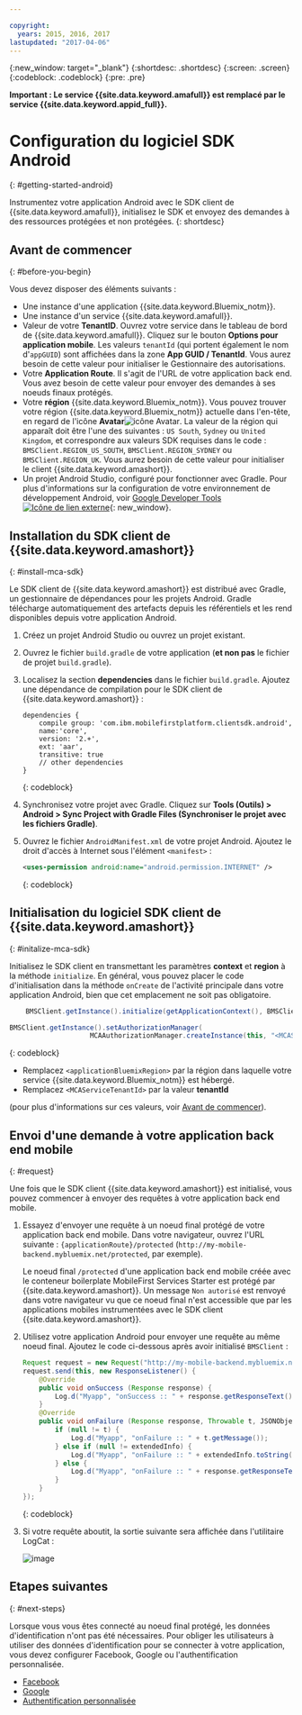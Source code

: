 ```yaml
---

copyright:
  years: 2015, 2016, 2017
lastupdated: "2017-04-06"
---
```

{:new_window: target="_blank"}
{:shortdesc: .shortdesc}
{:screen: .screen}
{:codeblock: .codeblock}
{:pre: .pre}

**Important : Le service {{site.data.keyword.amafull}} est remplacé par le service {{site.data.keyword.appid_full}}.**

# Configuration du logiciel SDK Android
{: #getting-started-android}

Instrumentez votre application Android avec le SDK client de {{site.data.keyword.amafull}}, initialisez le SDK et envoyez des demandes à des ressources protégées et non protégées.
{: shortdesc}

## Avant de commencer
{: #before-you-begin}

Vous devez disposer des éléments suivants :

* Une instance d'une application {{site.data.keyword.Bluemix_notm}}.
* Une instance d'un service {{site.data.keyword.amafull}}.
* Valeur de votre **TenantID**. Ouvrez votre service dans le tableau de bord de {{site.data.keyword.amafull}}. Cliquez sur le bouton **Options pour application mobile**. Les valeurs `tenantId` (qui portent également le nom d'`appGUID`) sont affichées dans la zone **App GUID / TenantId**. Vous aurez besoin de cette valeur pour initialiser le Gestionnaire des autorisations.
* Votre **Application Route**. Il s'agit de l'URL de votre application back end. Vous avez besoin de cette valeur pour envoyer des demandes à ses noeuds finaux protégés.
* Votre **région** {{site.data.keyword.Bluemix_notm}}.  Vous pouvez trouver votre région {{site.data.keyword.Bluemix_notm}} actuelle dans l'en-tête, en regard de l'icône **Avatar**![icône Avatar](images/face.jpg "icône Avatar"). La valeur de la région qui apparaît doit être l'une des suivantes : `US South`, `Sydney` ou `United Kingdom`, et correspondre aux valeurs SDK requises dans le code : `BMSClient.REGION_US_SOUTH`, `BMSClient.REGION_SYDNEY` ou `BMSClient.REGION_UK`. Vous aurez besoin de cette valeur pour initialiser le client {{site.data.keyword.amashort}}.
* Un projet Android Studio, configuré pour fonctionner avec Gradle. Pour plus d'informations sur la configuration de votre environnement de développement Android, voir [Google Developer Tools  ![Icône de lien externe](../../icons/launch-glyph.svg "Icône de lien externe")](http://developer.android.com/sdk/index.html){: new_window}.

## Installation du SDK client de {{site.data.keyword.amashort}}
{: #install-mca-sdk}

Le SDK client de {{site.data.keyword.amashort}} est distribué avec Gradle, un gestionnaire de dépendances pour les projets Android. Gradle
télécharge automatiquement des artefacts depuis les référentiels et les rend disponibles depuis votre application Android.

1. Créez un projet Android Studio ou ouvrez un projet existant.

1. Ouvrez le fichier `build.gradle` de votre application (**et non pas** le fichier de projet `build.gradle`).

1. Localisez la section **dependencies** dans le fichier `build.gradle`.  Ajoutez une dépendance de compilation pour le SDK client de {{site.data.keyword.amashort}} :

	```Gradle
	dependencies {
		compile group: 'com.ibm.mobilefirstplatform.clientsdk.android',    
        name:'core',
        version: '2.+',
        ext: 'aar',
        transitive: true
    	// other dependencies  
	}
	```
	{: codeblock}

1. Synchronisez votre projet avec Gradle. Cliquez sur **Tools (Outils) &gt; Android &gt; Sync Project with Gradle Files (Synchroniser le projet avec les fichiers Gradle)**.

1. Ouvrez le fichier `AndroidManifest.xml` de votre projet Android. Ajoutez le droit d'accès à Internet sous l'élément `<manifest>` :

	```XML
	<uses-permission android:name="android.permission.INTERNET" />
	```
	{: codeblock}

## Initialisation du logiciel SDK client de {{site.data.keyword.amashort}}
{: #initalize-mca-sdk}

Initialisez le SDK client en transmettant les paramètres **context** et **region** à la méthode `initialize`. En général, vous pouvez placer le code d'initialisation dans la méthode `onCreate` de l'activité
principale dans votre application Android, bien que cet emplacement ne soit pas obligatoire.

```Java
	BMSClient.getInstance().initialize(getApplicationContext(), BMSClient.REGION_UK);

BMSClient.getInstance().setAuthorizationManager(
					MCAAuthorizationManager.createInstance(this, "<MCAServiceTenantId>"));
```
{: codeblock}

* Remplacez `<applicationBluemixRegion>` par la région dans laquelle votre service {{site.data.keyword.Bluemix_notm}} est hébergé.
* Remplacez `<MCAServiceTenantId>` par la valeur **tenantId** 

 (pour plus d'informations sur ces valeurs, voir [Avant de commencer](#before-you-begin)).

## Envoi d'une demande à votre application back end mobile
{: #request}

Une fois que le SDK client {{site.data.keyword.amashort}} est initialisé, vous pouvez commencer à envoyer des requêtes à votre application back end
mobile.

1. Essayez d'envoyer une requête à un noeud final protégé de votre application back end
mobile. Dans votre navigateur, ouvrez l'URL suivante : `{applicationRoute}/protected` (`http://my-mobile-backend.mybluemix.net/protected`, par exemple).   

	Le noeud final `/protected` d'une application back end mobile créée avec le conteneur boilerplate MobileFirst Services Starter est
protégé par {{site.data.keyword.amashort}}. Un message `Non autorisé` est renvoyé dans votre
navigateur vu que ce noeud final n'est accessible que par les applications mobiles instrumentées avec le SDK client
{{site.data.keyword.amashort}}.

1. Utilisez votre application Android pour envoyer une requête au même noeud final. Ajoutez le code ci-dessous après avoir initialisé `BMSClient` :

	```Java
	Request request = new Request("http://my-mobile-backend.mybluemix.net/protected", Request.GET);
	request.send(this, new ResponseListener() {
		@Override
		public void onSuccess (Response response) {
			Log.d("Myapp", "onSuccess :: " + response.getResponseText());
		}
		@Override
		public void onFailure (Response response, Throwable t, JSONObject extendedInfo) {
			if (null != t) {
				Log.d("Myapp", "onFailure :: " + t.getMessage());
			} else if (null != extendedInfo) {
				Log.d("Myapp", "onFailure :: " + extendedInfo.toString());
			} else {
				Log.d("Myapp", "onFailure :: " + response.getResponseText());
			}
		}
	});
	```
	{: codeblock}

1. Si votre requête aboutit, la sortie suivante sera affichée dans l'utilitaire LogCat :

	![image](images/getting-started-android-success.png)

## Etapes suivantes
{: #next-steps}

Lorsque vous vous êtes connecté au noeud final protégé, les données d'identification n'ont pas été nécessaires. Pour obliger les utilisateurs à utiliser des données d'identification pour se connecter à votre application, vous devez configurer Facebook, Google ou l'authentification personnalisée.

* [Facebook](facebook-auth-android.html)
* [Google](google-auth-android.html)
* [Authentification personnalisée](custom-auth-android.html)
